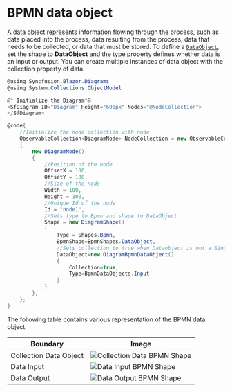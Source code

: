 # BPMN data object

A data object represents information flowing through the process, such as data placed into the process, data resulting from the process, data that needs to be collected, or data that must be stored. To define a [`DataObject`](https://help.syncfusion.com/cr/blazor/Syncfusion.Blazor.Diagrams.DiagramShape.html#Syncfusion_Blazor_Diagrams_DiagramShape_DataObject), set the shape to **DataObject** and the type property defines whether data is an input or output. You can create multiple instances of data object with the collection property of data.

```csharp
@using Syncfusion.Blazor.Diagrams
@using System.Collections.ObjectModel

@* Initialize the Diagram*@
<SfDiagram ID="Diagram" Height="600px" Nodes="@NodeCollection">
</SfDiagram>

@code{
    //Initialize the node collection with node
    ObservableCollection<DiagramNode> NodeCollection = new ObservableCollection<DiagramNode>()
    {
        new DiagramNode()
        {
            //Position of the node
            OffsetX = 100,
            OffsetY = 100,
            //Size of the node
            Width = 100,
            Height = 100,
            //Unique Id of the node
            Id = "node1",
            //Sets type to Bpmn and shape to DataObject
            Shape = new DiagramShape()
            {
                Type = Shapes.Bpmn,
                BpmnShape=BpmnShapes.DataObject,
                //Sets collection to true when Dataobject is not a Single instance
                DataObject=new DiagramBpmnDataObject()
                {
                    Collection=true,
                    Type=BpmnDataObjects.Input
                }
            }
        },
    };
}
```

The following table contains various representation of the BPMN data object.

| Boundary | Image |
| -------- | -------- |
| Collection Data Object | ![Collection Data BPMN Shape](../images/Dataobject.png) |
| Data Input | ![Data Input BPMN Shape](../images/DataInput.png) |
| Data Output | ![Data Output BPMN Shape](../images/DataOutput.png) |
